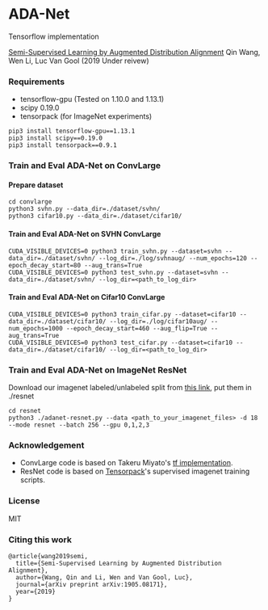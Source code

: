 # ADA-Net
Tensorflow implementation

[Semi-Supervised Learning by Augmented Distribution Alignment](https://arxiv.org/abs/1905.08171)  Qin Wang, Wen Li, Luc Van Gool (2019 Under reivew)




### Requirements
+ tensorflow-gpu (Tested on 1.10.0 and 1.13.1)
+ scipy 0.19.0
+ tensorpack (for ImageNet experiments)
```
pip3 install tensorflow-gpu==1.13.1
pip3 install scipy==0.19.0
pip3 install tensorpack==0.9.1
```
###  Train and Eval ADA-Net on ConvLarge
#### Prepare dataset
```
cd convlarge
python3 svhn.py --data_dir=./dataset/svhn/
python3 cifar10.py --data_dir=./dataset/cifar10/
```

#### Train and Eval ADA-Net on SVHN ConvLarge

```
CUDA_VISIBLE_DEVICES=0 python3 train_svhn.py --dataset=svhn --data_dir=./dataset/svhn/ --log_dir=./log/svhnaug/ --num_epochs=120 --epoch_decay_start=80 --aug_trans=True
CUDA_VISIBLE_DEVICES=0 python3 test_svhn.py --dataset=svhn --data_dir=./dataset/svhn/ --log_dir=<path_to_log_dir>
```
#### Train and Eval ADA-Net on Cifar10 ConvLarge

```
CUDA_VISIBLE_DEVICES=0 python3 train_cifar.py --dataset=cifar10 --data_dir=./dataset/cifar10/ --log_dir=./log/cifar10aug/ --num_epochs=1000 --epoch_decay_start=460 --aug_flip=True --aug_trans=True
CUDA_VISIBLE_DEVICES=0 python3 test_cifar.py --dataset=cifar10 --data_dir=./dataset/cifar10/ --log_dir=<path_to_log_dir>
```

### Train and Eval ADA-Net on ImageNet ResNet
Download our imagenet labeled/unlabeled split from [this link](https://drive.google.com/open?id=1ZeG4Qr1z65Fwj9m8uffUWG1aymX14HZ3), put them in ./resnet

```
cd resnet
python3 ./adanet-resnet.py --data <path_to_your_imagenet_files> -d 18  --mode resnet --batch 256 --gpu 0,1,2,3
```

### Acknowledgement
+ ConvLarge code is based on Takeru Miyato's [tf implementation](https://github.com/takerum/vat_tf). 
+ ResNet code is based on [Tensorpack](https://github.com/tensorpack/tensorpack/tree/master/examples/ResNet)'s supervised imagenet training scripts.

### License
MIT

### Citing this work
```
@article{wang2019semi,
  title={Semi-Supervised Learning by Augmented Distribution Alignment},
  author={Wang, Qin and Li, Wen and Van Gool, Luc},
  journal={arXiv preprint arXiv:1905.08171},
  year={2019}
}
```
